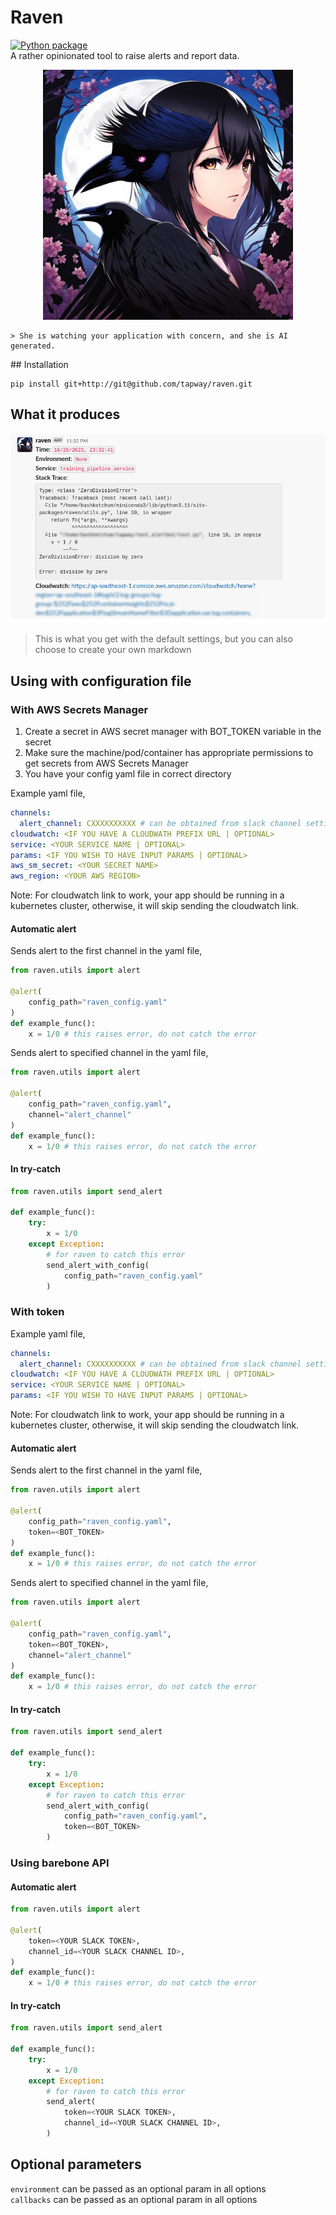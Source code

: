 # Raven

[![Python package](https://github.com/tapway/raven/actions/workflows/python-package.yml/badge.svg)](https://github.com/tapway/raven/actions/workflows/python-package.yml) <br>
A rather opinionated tool to raise alerts and report data.

<p align="center">
    <img src="assets/mascot.jpg" width="400" height="400">
</p>
<p align="center">

    > She is watching your application with concern, and she is AI generated.

<p>
## Installation

```shell
pip install git+http://git@github.com/tapway/raven.git
```

## What it produces
![mascot](assets/screenshot.png)
> This is what you get with the default settings, but you can also choose to create your own markdown

## Using with configuration file

### With AWS Secrets Manager

1. Create a secret in AWS secret manager with BOT_TOKEN variable in the secret
2. Make sure the machine/pod/container has appropriate permissions to get secrets from AWS Secrets Manager
3. You have your config yaml file in correct directory

Example yaml file,

```yaml
channels:
  alert_channel: CXXXXXXXXXX # can be obtained from slack channel settings
cloudwatch: <IF YOU HAVE A CLOUDWATH PREFIX URL | OPTIONAL>
service: <YOUR SERVICE NAME | OPTIONAL>
params: <IF YOU WISH TO HAVE INPUT PARAMS | OPTIONAL>
aws_sm_secret: <YOUR SECRET NAME>
aws_region: <YOUR AWS REGION>
```

Note: For cloudwatch link to work, your app should be running in a kubernetes cluster, otherwise, it will skip sending the cloudwatch link.

#### Automatic alert

Sends alert to the first channel in the yaml file,

```python
from raven.utils import alert

@alert(
    config_path="raven_config.yaml"
)
def example_func():
    x = 1/0 # this raises error, do not catch the error
```

Sends alert to specified channel in the yaml file,

```python
from raven.utils import alert

@alert(
    config_path="raven_config.yaml",
    channel="alert_channel"
)
def example_func():
    x = 1/0 # this raises error, do not catch the error
```

#### In try-catch

```python
from raven.utils import send_alert

def example_func():
    try:
        x = 1/0
    except Exception:
        # for raven to catch this error
        send_alert_with_config(
            config_path="raven_config.yaml"
        )
```

### With token

Example yaml file,

```yaml
channels:
  alert_channel: CXXXXXXXXXX # can be obtained from slack channel settings
cloudwatch: <IF YOU HAVE A CLOUDWATH PREFIX URL | OPTIONAL>
service: <YOUR SERVICE NAME | OPTIONAL>
params: <IF YOU WISH TO HAVE INPUT PARAMS | OPTIONAL>
```

Note: For cloudwatch link to work, your app should be running in a kubernetes cluster, otherwise, it will skip sending the cloudwatch link.

#### Automatic alert

Sends alert to the first channel in the yaml file,

```python
from raven.utils import alert

@alert(
    config_path="raven_config.yaml",
    token=<BOT_TOKEN>
)
def example_func():
    x = 1/0 # this raises error, do not catch the error
```

Sends alert to specified channel in the yaml file,

```python
from raven.utils import alert

@alert(
    config_path="raven_config.yaml",
    token=<BOT_TOKEN>,
    channel="alert_channel"
)
def example_func():
    x = 1/0 # this raises error, do not catch the error
```

#### In try-catch

```python
from raven.utils import send_alert

def example_func():
    try:
        x = 1/0
    except Exception:
        # for raven to catch this error
        send_alert_with_config(
            config_path="raven_config.yaml",
            token=<BOT_TOKEN>
        )
```

### Using barebone API

#### Automatic alert

```python
from raven.utils import alert

@alert(
    token=<YOUR SLACK TOKEN>,
    channel_id=<YOUR SLACK CHANNEL ID>,
)
def example_func():
    x = 1/0 # this raises error, do not catch the error
```

#### In try-catch

```python
from raven.utils import send_alert

def example_func():
    try:
        x = 1/0
    except Exception:
        # for raven to catch this error
        send_alert(
            token=<YOUR SLACK TOKEN>,
            channel_id=<YOUR SLACK CHANNEL ID>,
        )
```

## Optional parameters

`environment` can be passed as an optional param in all options  
`callbacks` can be passed as an optional param in all options
